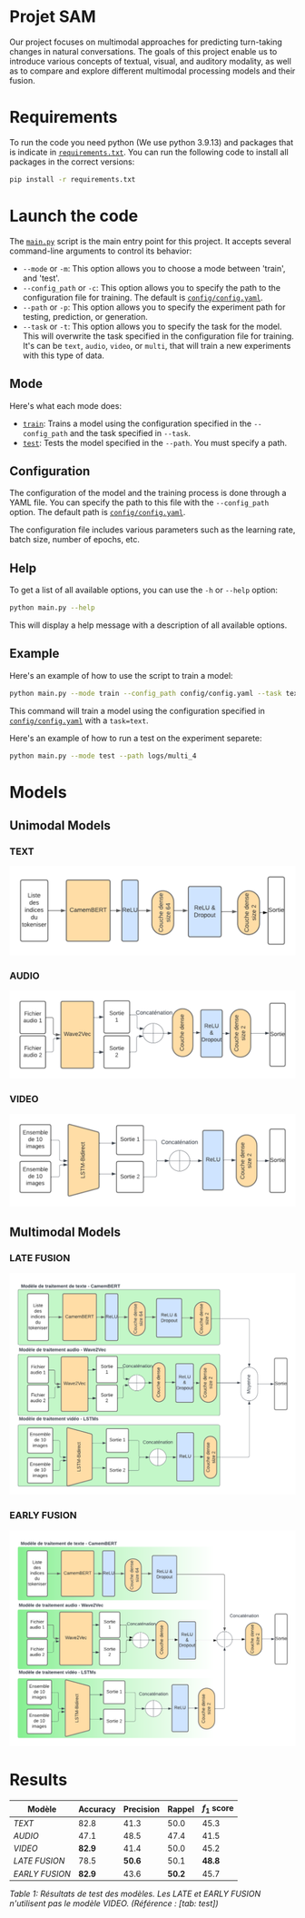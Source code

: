 # Projet SAM

Our project focuses on multimodal approaches for predicting turn-taking changes in natural conversations. The goals of this project enable us to introduce various concepts of textual, visual, and auditory modality, as well as to compare and explore different multimodal processing models and their fusion.

# Requirements
To run the code you need python (We use python 3.9.13) and packages that is indicate in [`requirements.txt`](requirements.txt).
You can run the following code to install all packages in the correct versions:
```sh
pip install -r requirements.txt
```

# Launch the code

The [`main.py`](main.py) script is the main entry point for this project. It accepts several command-line arguments to control its behavior:

- `--mode` or `-m`: This option allows you to choose a mode between 'train', and 'test'.
- `--config_path` or `-c`: This option allows you to specify the path to the configuration file for training. The default is [`config/config.yaml`](config/config.yaml).
- `--path` or `-p`: This option allows you to specify the experiment path for testing, prediction, or generation.
- `--task` or `-t`: This option allows you to specify the task for the model. This will overwrite the task specified in the configuration file for training. It's can be `text`, `audio`, `video`, or `multi`, that will train a new experiments with this type of data.

## Mode
Here's what each mode does:

- [`train`](src/train.py): Trains a model using the configuration specified in the `--config_path` and the task specified in `--task`.
- [`test`](src/test.py): Tests the model specified in the `--path`. You must specify a path.

## Configuration

The configuration of the model and the training process is done through a YAML file. You can specify the path to this file with the `--config_path` option. The default path is [`config/config.yaml`](config/config.yaml).

The configuration file includes various parameters such as the learning rate, batch size, number of epochs, etc.

## Help

To get a list of all available options, you can use the `-h` or `--help` option:

```sh
python main.py --help
```

This will display a help message with a description of all available options.

## Example
Here's an example of how to use the script to train a model:

```sh
python main.py --mode train --config_path config/config.yaml --task text
```

This command will train a model using the configuration specified in [`config/config.yaml`](config/config.yaml) with a `task=text`.

Here's an example of how to run a test on the experiment separete:

```sh
python main.py --mode test --path logs/multi_4
```

# Models
## Unimodal Models
### TEXT
<p align="center"><img src=report\image_model\model_text.png><p>

### AUDIO
<p align="center"><img src=report\image_model\model_audio.png><p>

### VIDEO
<p align="center"><img src=report\image_model\model_video.png><p>

## Multimodal Models
### LATE FUSION
<p align="center"><img src=report\image_model\late_fusion.png><p>

### EARLY FUSION
<p align="center"><img src=report\image_model\early_fusion.png><p>

# Results

| Modèle            | Accuracy | Precision | Rappel | $f_1$ score |
|-------------------|----------|-----------|--------|-------------|
| *TEXT*            | 82.8     | 41.3      | 50.0   | 45.3        |
| *AUDIO*           | 47.1     | 48.5      | 47.4   | 41.5        |
| *VIDEO*           | **82.9** | 41.4      | 50.0   | 45.2        |
| *LATE FUSION*     | 78.5     | **50.6**  | 50.1   | **48.8**    |
| *EARLY FUSION*    | **82.9** | 43.6      | **50.2** | 45.7      |

*Table 1: Résultats de test des modèles. Les *LATE* et *EARLY FUSION* n'utilisent pas le modèle *VIDEO*. (Référence : [tab: test])*
